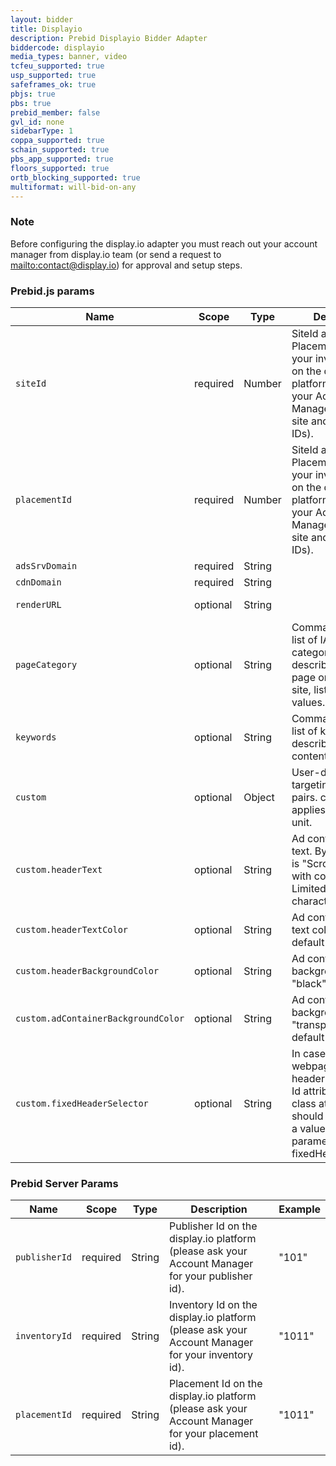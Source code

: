 ```yaml
---
layout: bidder
title: Displayio
description: Prebid Displayio Bidder Adapter
biddercode: displayio
media_types: banner, video
tcfeu_supported: true
usp_supported: true
safeframes_ok: true
pbjs: true
pbs: true
prebid_member: false
gvl_id: none
sidebarType: 1
coppa_supported: true
schain_supported: true
pbs_app_supported: true
floors_supported: true
ortb_blocking_supported: true
multiformat: will-bid-on-any
---
```


### Note

Before configuring the display.io adapter you must reach out your account manager from display.io team  (or send a request to [mailto:contact@display.io](contact@display.io)) for approval and setup steps.

### Prebid.js params



| Name  | Scope | Type | Description                            | Example                                                      |
|----------------| ----- | ---- |----------------------------------------|--------------------------------------------------------------|
| `siteId`       | required | Number | SiteId and PlacementID are your inventory IDs on the display.io platform (please ask your Account Manager for your site and placement IDs). | 7753                                                         |
| `placementId`  | required | Number | SiteId and PlacementID are your inventory IDs on the display.io platform (please ask your Account Manager for your site and placement IDs).                                       | 5375                                                         |
| `adsSrvDomain` | required | String |                                        | "appsrv.display.io"                                          |
| `cdnDomain`    | required | String |                                        | "cdn.display.io"                                             |
| `renderURL`    | optional | String |                                        | "<https://cdn.display.io/webis/webis-prebid.min.js>"                               |
| `pageCategory` | optional | String | Comma-separated list of IAB content categories that describe the current page or view of the site, list of available values. | "pageCategory1, pageCategory2"                               |
| `keywords`     | optional | String | Comma-separated list of keywords describing the content. | "keyword1, keyword2, keyword3"                               |
| `custom`       | optional | Object | User-defined targeting key-value pairs. custom applies to a specific unit. | `{headerTextColor: "red", fixedHeaderSelector: '.site-header'}` |
| `custom.headerText`| optional | String | Ad container header text. By default, text is "Scroll to continue with content". Limited to 50 characters. | "Our awesome advertisement"                                  |
| `custom.headerTextColor`| optional | String | Ad container header text color, "white" by default | "#2196f3"                                                    |
| `custom.headerBackgroundColor`| optional | String | Ad container header background color, "black" by default | "#fff"                                                       |
| `custom.adContainerBackgroundColor`| optional | String | Ad container body background color, "transparent" by default | "#000"                                                       |
| `custom.fixedHeaderSelector`| optional | String | In case your webpage has a fixed header – the header Id attribute or header class attribute should be defined as a value for parameter fixedHeaderSelector. | ".site-header"                                               |

### Prebid Server Params



| Name  | Scope | Type | Description                            | Example                                                      |
|----------------| ----- | ---- |----------------------------------------|--------------------------------------------------------------|
| `publisherId`  | required | String | Publisher Id on the display.io platform (please ask your Account Manager for your publisher id). | "101"                                                         |
| `inventoryId`  | required | String | Inventory Id on the display.io platform (please ask your Account Manager for your inventory id). | "1011"                                                        |
| `placementId`  | required | String | Placement Id on the display.io platform (please ask your Account Manager for your placement id). | "1011"                                                        |
